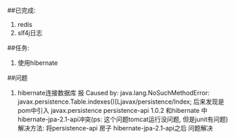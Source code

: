 ##已完成:
1. redis
2. slf4j日志

##任务:
1. 使用hibernate

##问题
1. hibernate连接数据库 报
Caused by: java.lang.NoSuchMethodError: javax.persistence.Table.indexes()[Ljavax/persistence/Index;
后来发现是pom中引入
        <dependency>
            <groupId>javax.persistence</groupId>
            <artifactId>persistence-api</artifactId>
            <version>1.0.2</version>
        </dependency>
和hibernate 中 hibernate-jpa-2.1-api冲突(ps: 这个问题tomcat运行没问题, 但是junit有问题)
解决方法: 将persistence-api 房子 hibernate-jpa-2.1-api之后 问题解决


